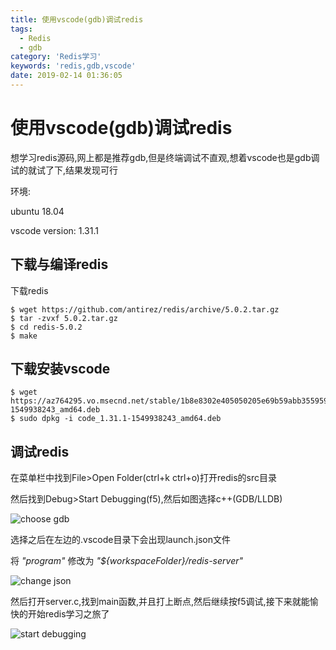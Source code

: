 ```yaml
---
title: 使用vscode(gdb)调试redis
tags:
  - Redis
  - gdb
category: 'Redis学习'
keywords: 'redis,gdb,vscode'
date: 2019-02-14 01:36:05
---
```



# 使用vscode(gdb)调试redis

想学习redis源码,网上都是推荐gdb,但是终端调试不直观,想着vscode也是gdb调试的就试了下,结果发现可行

环境:

ubuntu 18.04

vscode version: 1.31.1


## 下载与编译redis

下载redis 
    
    $ wget https://github.com/antirez/redis/archive/5.0.2.tar.gz 
    $ tar -zvxf 5.0.2.tar.gz
    $ cd redis-5.0.2
    $ make

<!--more-->

## 下载安装vscode

    $ wget https://az764295.vo.msecnd.net/stable/1b8e8302e405050205e69b59abb3559592bb9e60/code_1.31.1-1549938243_amd64.deb
    $ sudo dpkg -i code_1.31.1-1549938243_amd64.deb

## 调试redis

在菜单栏中找到File>Open Folder(ctrl+k ctrl+o)打开redis的src目录

然后找到Debug>Start Debugging(f5),然后如图选择c++(GDB/LLDB)

![choose gdb](/blog/img/redis_gdb/1.png)

选择之后在左边的.vscode目录下会出现launch.json文件

将 *"program"* 修改为 *"${workspaceFolder}/redis-server"*

![change json](/blog/img/redis_gdb/2.png)

然后打开server.c,找到main函数,并且打上断点,然后继续按f5调试,接下来就能愉快的开始redis学习之旅了

![start debugging](/blog/img/redis_gdb/3.png)